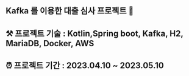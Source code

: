 ## Kafka 를 이용한 대출 심사 프로젝트  🏦
## ⚒️ 프로젝트 기술 : Kotlin,Spring boot, Kafka, H2, MariaDB, Docker, AWS
## ⏰ 프로젝트 기간 : 2023.04.10 ~ 2023.05.10
